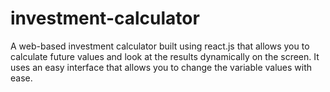 # investment-calculator
A web-based investment calculator built using react.js that allows you to calculate future values
and look at the results dynamically on the screen. It uses an easy interface that allows
you to change the variable values with ease.

